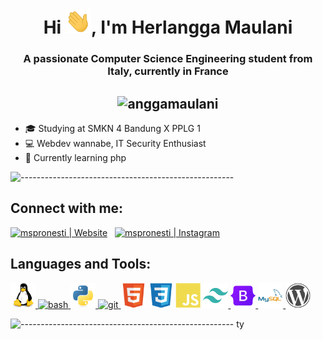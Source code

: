 
<h1 align="center">Hi <img src="https://raw.githubusercontent.com/ABSphreak/ABSphreak/master/gifs/Hi.gif" height="40px">, I'm Herlangga Maulani </h1>
<h3 align="center">A passionate Computer Science Engineering student from Italy, currently in France </h3>

<h2 align="center">
  <img src="https://komarev.com/ghpvc/?username=anggamaulani&style=square" alt="anggamaulani" />
</h2>

- 🎓 Studying at SMKN 4 Bandung X PPLG 1
- 💻  Webdev wannabe, IT Security Enthusiast
- 🌱 Currently learning php


![-----------------------------------------------------](https://raw.githubusercontent.com/andreasbm/readme/master/assets/lines/aqua.png)

## Connect with me:

[<img height="35" width="35" src="https://raw.githubusercontent.com/mspronesti/mspronesti/master/icons/website.svg" alt="mspronesti | Website" />][website] &nbsp;
[<img height="35" width="35" src="https://raw.githubusercontent.com/mspronesti/mspronesti/master/icons/instagram.svg" alt="mspronesti | Instagram" />][instagram] &nbsp;

## Languages and Tools:

<p align="left"> 
    
  <a href="https://www.linux.org/" target="_blank"> 
    <img src="https://raw.githubusercontent.com/devicons/devicon/master/icons/linux/linux-original.svg" alt="linux" width="40" height="40"/> 
  </a> 
  
  <a href="https://www.gnu.org/software/bash/" target="_blank"> 
    <img src="https://www.vectorlogo.zone/logos/gnu_bash/gnu_bash-icon.svg" alt="bash" width="40" height="40"/> 
  </a> 
  
  <a href="https://www.python.org" target="_blank"> 
    <img src="https://raw.githubusercontent.com/devicons/devicon/master/icons/python/python-original.svg" alt="python" width="40" height="40"/> 
  </a>
  
  <a href="https://git-scm.com/" target="_blank"> 
    <img src="https://www.vectorlogo.zone/logos/git-scm/git-scm-icon.svg" alt="git" width="40" height="40"/> 
  </a>
  <a>
    <img src="https://raw.githubusercontent.com/devicons/devicon/master/icons/html5/html5-original.svg" height="40" width="40" alt="HTML" width="40px" height="40" />
 </a>
  
  <a>
     <img height="40" width="40" alt="CSS" width="26px" src="https://raw.githubusercontent.com/devicons/devicon/master/icons/css3/css3-original.svg" />
 </a>
 
 <a>
   <img height="40" width="40" alt="JavaScript" width="26px" src="https://raw.githubusercontent.com/devicons/devicon/master/icons/javascript/javascript-plain.svg" />
 </a>
 
  <a href="https://tailwindcss.com/" target="_blank"> 
    <img src="https://raw.githubusercontent.com/devicons/devicon/master/icons/tailwindcss/tailwindcss-plain.svg" alt="tailwindcss" width="40" height="40"/>
  </a>
  
  <a href="https://getbootstrap.com/" target="_blank">
   <img height="40" width="40" alt="JavaScript" width="26px" src="https://raw.githubusercontent.com/devicons/devicon/master/icons/bootstrap/bootstrap-original.svg" />
 </a>
  
  <a href="https://www.mysql.com/" target="_blank"> 
    <img src="https://raw.githubusercontent.com/devicons/devicon/master/icons/mysql/mysql-original-wordmark.svg" alt="mysql" width="40" height="40"/> 
  </a>
  
  <a href="https://wordpress.com/" target="_blank"> 
    <img src="https://raw.githubusercontent.com/devicons/devicon/master/icons/wordpress/wordpress-plain.svg" alt="wordpress" width="40" height="40"/>
  </a>
</p>

[website]: https://mspronesti.github.io
[instagram]: https://instagram.com/__mpronesti
[linkedin]: https://www.linkedin.com/in/massimiliano-pronesti/
![-----------------------------------------------------](https://raw.githubusercontent.com/andreasbm/readme/master/assets/lines/aqua.png)
ty
